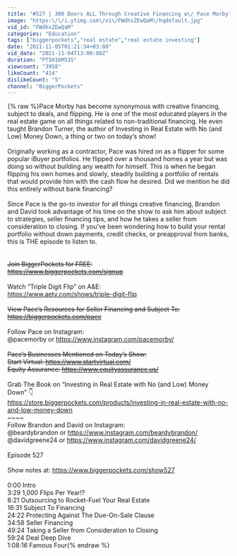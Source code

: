 ```yaml
---
title: "#527 | 300 Doors ALL Through Creative Financing w\/ Pace Morby"
image: "https:\/\/i.ytimg.com\/vi\/FWdhsZEwQaM\/hqdefault.jpg"
vid_id: "FWdhsZEwQaM"
categories: "Education"
tags: ["biggerpockets","real estate","real estate investing"]
date: "2021-11-05T01:21:34+03:00"
vid_date: "2021-11-04T13:00:08Z"
duration: "PT1H16M53S"
viewcount: "3958"
likeCount: "414"
dislikeCount: "5"
channel: "BiggerPockets"
---
```

{% raw %}Pace Morby has become synonymous with creative financing, subject to deals, and flipping. He is one of the most educated players in the real estate game on all things related to non-traditional financing. He even taught Brandon Turner, the author of Investing in Real Estate with No (and Low) Money Down, a thing or two on today’s show!<br /><br />Originally working as a contractor, Pace was hired on as a flipper for some popular iBuyer portfolios. He flipped over a thousand homes a year but was doing so without building any wealth for himself. This is when he began flipping his own homes and slowly, steadily building a portfolio of rentals that would provide him with the cash flow he desired. Did we mention he did this entirely without bank financing? <br /><br />Since Pace is the go-to investor for all things creative financing, Brandon and David took advantage of his time on the show to ask him about subject to strategies, seller financing tips, and how he takes a seller from consideration to closing. If you’ve been wondering how to build your rental portfolio without down payments, credit checks, or preapproval from banks, this is THE episode to listen to.<br /><br />~~~~<br />Join BiggerPockets for FREE: <br /><a rel="nofollow" target="blank" href="https://www.biggerpockets.com/signup">https://www.biggerpockets.com/signup</a> <br />~~~~<br />Watch “Triple Digit Flip” on A&amp;E:<br /><a rel="nofollow" target="blank" href="https://www.aetv.com/shows/triple-digit-flip">https://www.aetv.com/shows/triple-digit-flip</a> <br />~~~~<br />View Pace’s Resources for Seller Financing and Subject To:<br /><a rel="nofollow" target="blank" href="https://biggerpockets.com/pace">https://biggerpockets.com/pace</a><br />~~~~<br />Follow Pace on Instagram: <br />@pacemorby or <a rel="nofollow" target="blank" href="https://www.instagram.com/pacemorby/">https://www.instagram.com/pacemorby/</a><br />~~~~<br />Pace’s Businesses Mentioned on Today’s Show: <br />Start Virtual: <a rel="nofollow" target="blank" href="https://www.startvirtual.com/">https://www.startvirtual.com/</a> <br />Equity Assurance: <a rel="nofollow" target="blank" href="https://www.equityassurance.us/">https://www.equityassurance.us/</a> <br />~~~~<br />Grab The Book on “Investing in Real Estate with No (and Low) Money Down” 👇 <br /><a rel="nofollow" target="blank" href="https://store.biggerpockets.com/products/investing-in-real-estate-with-no-and-low-money-down">https://store.biggerpockets.com/products/investing-in-real-estate-with-no-and-low-money-down</a> <br />~~~~<br />Follow Brandon and David on Instagram:<br />@beardybrandon or <a rel="nofollow" target="blank" href="https://www.instagram.com/beardybrandon/">https://www.instagram.com/beardybrandon/</a><br />@davidgreene24 or <a rel="nofollow" target="blank" href="https://www.instagram.com/davidgreene24/">https://www.instagram.com/davidgreene24/</a><br /><br />Episode 527<br /><br />Show notes at: <a rel="nofollow" target="blank" href="https://www.biggerpockets.com/show527">https://www.biggerpockets.com/show527</a> <br /><br />0:00 Intro<br />3:29 1,000 Flips Per Year!?<br />8:21 Outsourcing to Rocket-Fuel Your Real Estate<br />16:31 Subject To Financing<br />24:22 Protecting Against The Due-On-Sale Clause<br />34:58 Seller Financing<br />49:24 Taking a Seller from Consideration to Closing<br />59:24 Deal Deep Dive<br />1:08:16 Famous Four{% endraw %}
